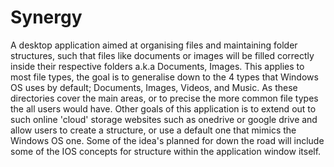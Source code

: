 Synergy
=======

A desktop application aimed at organising files and maintaining folder structures, such that files like documents or images will be filled correctly inside their respective folders a.k.a Documents, Images. This applies to most file types, the goal is to generalise down to the 4 types that Windows OS uses by default; Documents, Images, Videos, and Music. As these directories cover the main areas, or to precise the more common file types the all users would have. Other goals of this application is to extend out to such online 'cloud' storage websites such as onedrive or google drive and allow users to create a structure, or use a default one that mimics the Windows OS one. Some of the idea's planned for down the road will include some of the IOS concepts for structure within the application window itself.
